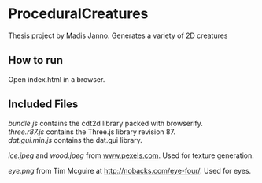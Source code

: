 # ProceduralCreatures

Thesis project by Madis Janno. Generates a variety of 2D creatures

## How to run
Open index.html in a browser.

## Included Files
*bundle.js* contains the cdt2d library packed with browserify.  
*three.r87.js* contains the Three.js library revision 87.  
*dat.gui.min.js* contains the dat.gui library.

*ice.jpeg* and *wood.jpeg* from www.pexels.com. Used for texture generation.

*eye.png* from Tim Mcguire at http://nobacks.com/eye-four/. Used for eyes.
